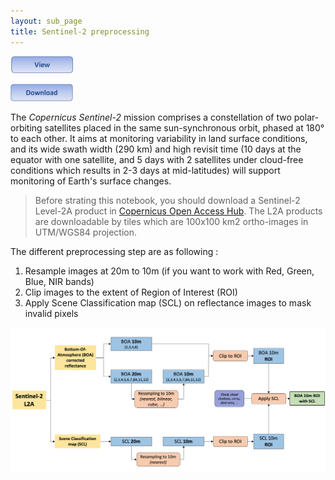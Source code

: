 ```yaml
---
layout: sub_page
title: Sentinel-2 preprocessing 
---
```


[<img src="./buttons/view_button.png" width="100"/>](https://nicolasdeffense.github.io/eo-toolbox/notebooks/4_Sentinel_2_preprocessing/sentinel_2_prepro.html)

[<img src="./buttons/download_button.png" width="100"/>](https://nicolasdeffense.github.io/eo-toolbox/notebooks/4_Sentinel_2_preprocessing/sentinel_2_prepro.ipynb)

The *Copernicus Sentinel-2* mission comprises a constellation of two polar-orbiting satellites placed in the same sun-synchronous orbit, phased at 180° to each other. It aims at monitoring variability in land surface conditions, and its wide swath width (290 km) and high revisit time (10 days at the equator with one satellite, and 5 days with 2 satellites under cloud-free conditions which results in 2-3 days at mid-latitudes) will support monitoring of Earth's surface changes.

> Before strating this notebook, you should download a Sentinel-2 Level-2A product in <a href="https://scihub.copernicus.eu/dhus/#/home" target="_blank">Copernicus Open Access Hub</a>. The L2A products are downloadable by tiles which are 100x100 km2 ortho-images in UTM/WGS84 projection.

The different preprocessing step are as following :

1. Resample images at 20m to 10m (if you want to work with Red, Green, Blue, NIR bands)
2. Clip images to the extent of Region of Interest (ROI)
3. Apply Scene Classification map (SCL) on reflectance images to mask invalid pixels

<img src="./notebooks/4_Sentinel_2_preprocessing/figures/prepro_S2.png" width="1000">


